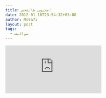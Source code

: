 ```yaml
---
title: مجنون هالشخص!
date: 2012-01-16T23:54:32+03:00
author: Mo9a7i
layout: post
tags:
  - سواليف
---
```



<iframe src="https://www.snotr.com/embed/8625" frameborder="0"></iframe>
